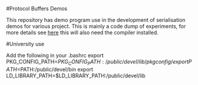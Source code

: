 #Protocol Buffers Demos

This repository has demo program use in the development of serialisation demos for various project. This is mainly a code dump of experiments, for more details see [here](https://developers.google.com/protocol-buffers/) this will also need the compiler installed.

#University use

Add the following in your .bashrc
export PKG_CONFIG_PATH=$PKG_CONFIG_PATH:/public/devel/lib/pkgconfig/
export PATH=$PATH:/public/devel/bin
export LD_LIBRARY_PATH=$LD_LIBRARY_PATH:/public/devel/lib
